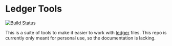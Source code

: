 # Ledger Tools

[![Build Status](https://travis-ci.org/harterrt/ledger_tools.svg?branch=master)](https://travis-ci.org/harterrt/ledger_tools)

This is a suite of tools to make it easier to work with [ledger](http://ledger-cli.org/) files.
This repo is currently only meant for personal use, so the documentation is lacking.

